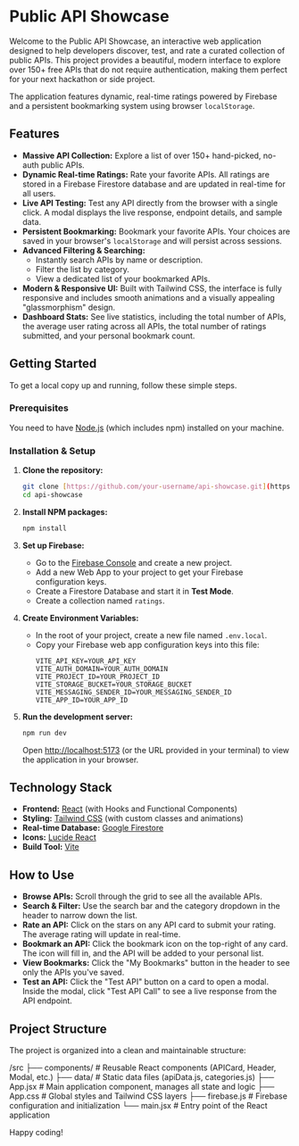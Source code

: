 # Public API Showcase

Welcome to the Public API Showcase, an interactive web application designed to help developers discover, test, and rate a curated collection of public APIs. This project provides a beautiful, modern interface to explore over 150+ free APIs that do not require authentication, making them perfect for your next hackathon or side project.

The application features dynamic, real-time ratings powered by Firebase and a persistent bookmarking system using browser `localStorage`.

## Features

- **Massive API Collection:** Explore a list of over 150+ hand-picked, no-auth public APIs.
- **Dynamic Real-time Ratings:** Rate your favorite APIs. All ratings are stored in a Firebase Firestore database and are updated in real-time for all users.
- **Live API Testing:** Test any API directly from the browser with a single click. A modal displays the live response, endpoint details, and sample data.
- **Persistent Bookmarking:** Bookmark your favorite APIs. Your choices are saved in your browser's `localStorage` and will persist across sessions.
- **Advanced Filtering & Searching:**
    - Instantly search APIs by name or description.
    - Filter the list by category.
    - View a dedicated list of your bookmarked APIs.
- **Modern & Responsive UI:** Built with Tailwind CSS, the interface is fully responsive and includes smooth animations and a visually appealing "glassmorphism" design.
- **Dashboard Stats:** See live statistics, including the total number of APIs, the average user rating across all APIs, the total number of ratings submitted, and your personal bookmark count.

## Getting Started

To get a local copy up and running, follow these simple steps.

### Prerequisites

You need to have [Node.js](https://nodejs.org/) (which includes npm) installed on your machine.

### Installation & Setup

1.  **Clone the repository:**
    ```sh
    git clone [https://github.com/your-username/api-showcase.git](https://github.com/your-username/api-showcase.git)
    cd api-showcase
    ```

2.  **Install NPM packages:**
    ```sh
    npm install
    ```

3.  **Set up Firebase:**
    - Go to the [Firebase Console](https://console.firebase.google.com/) and create a new project.
    - Add a new Web App to your project to get your Firebase configuration keys.
    - Create a Firestore Database and start it in **Test Mode**.
    - Create a collection named `ratings`.

4.  **Create Environment Variables:**
    - In the root of your project, create a new file named `.env.local`.
    - Copy your Firebase web app configuration keys into this file:
      ```
      VITE_API_KEY=YOUR_API_KEY
      VITE_AUTH_DOMAIN=YOUR_AUTH_DOMAIN
      VITE_PROJECT_ID=YOUR_PROJECT_ID
      VITE_STORAGE_BUCKET=YOUR_STORAGE_BUCKET
      VITE_MESSAGING_SENDER_ID=YOUR_MESSAGING_SENDER_ID
      VITE_APP_ID=YOUR_APP_ID
      ```

5.  **Run the development server:**
    ```sh
    npm run dev
    ```
    Open [http://localhost:5173](http://localhost:5173) (or the URL provided in your terminal) to view the application in your browser.

## Technology Stack

- **Frontend:** [React](https://reactjs.org/) (with Hooks and Functional Components)
- **Styling:** [Tailwind CSS](https://tailwindcss.com/) (with custom classes and animations)
- **Real-time Database:** [Google Firestore](https://firebase.google.com/docs/firestore)
- **Icons:** [Lucide React](https://lucide.dev/)
- **Build Tool:** [Vite](https://vitejs.dev/)

## How to Use

- **Browse APIs:** Scroll through the grid to see all the available APIs.
- **Search & Filter:** Use the search bar and the category dropdown in the header to narrow down the list.
- **Rate an API:** Click on the stars on any API card to submit your rating. The average rating will update in real-time.
- **Bookmark an API:** Click the bookmark icon on the top-right of any card. The icon will fill in, and the API will be added to your personal list.
- **View Bookmarks:** Click the "My Bookmarks" button in the header to see only the APIs you've saved.
- **Test an API:** Click the "Test API" button on a card to open a modal. Inside the modal, click "Test API Call" to see a live response from the API endpoint.

## Project Structure

The project is organized into a clean and maintainable structure:

/src
├── components/      # Reusable React components (APICard, Header, Modal, etc.)
├── data/            # Static data files (apiData.js, categories.js)
├── App.jsx          # Main application component, manages all state and logic
├── App.css          # Global styles and Tailwind CSS layers
├── firebase.js      # Firebase configuration and initialization
└── main.jsx         # Entry point of the React application

Happy coding!
